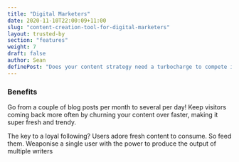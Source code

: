 ```yaml
---
title: "Digital Marketers"
date: 2020-11-10T22:00:09+11:00
slug: "content-creation-tool-for-digital-marketers"
layout: trusted-by
section: "features"
weight: 7
draft: false
author: Sean
definePost: "Does your content strategy need a turbocharge to compete in the market? ContentFlame helps you flourish in your market niche, and soar past competitors who can’t keep pace with your digital production capacity."
---
```


### Benefits

Go from a couple of blog posts per month to several per day! Keep visitors coming back more often by churning your content over faster, making it super fresh and trendy.

The key to a loyal following? Users adore fresh content to consume. So feed them. Weaponise a single user with the power to produce the output of multiple writers

